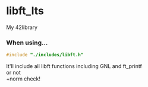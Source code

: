 # libft_lts
My 42library

### When using...
```c
#include "./includes/libft.h"
```
It'll include all libft functions including GNL and ft_printf  
or not  
+norm check!
